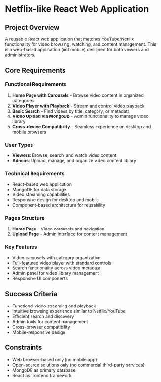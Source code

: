 # Netflix-like React Web Application

## Project Overview
A reusable React web application that matches YouTube/Netflix functionality for video browsing, watching, and content management. This is a web-based application (not mobile) designed for both viewers and administrators.

## Core Requirements

### Functional Requirements
1. **Home Page with Carousels** - Browse video content in organized categories
2. **Video Player with Playback** - Stream and control video playback
3. **Basic Search** - Find videos by title, category, or metadata
4. **Video Upload via MongoDB** - Admin functionality to manage video library
5. **Cross-device Compatibility** - Seamless experience on desktop and mobile browsers

### User Types
- **Viewers**: Browse, search, and watch video content
- **Admins**: Upload, manage, and organize video content library

### Technical Requirements
- React-based web application
- MongoDB for data storage
- Video streaming capabilities
- Responsive design for desktop and mobile
- Component-based architecture for reusability

### Pages Structure
1. **Home Page** - Video carousels and navigation
2. **Upload Page** - Admin interface for content management

### Key Features
- Video carousels with category organization
- Full-featured video player with standard controls
- Search functionality across video metadata
- Admin panel for video library management
- Responsive UI components

## Success Criteria
- Functional video streaming and playback
- Intuitive browsing experience similar to Netflix/YouTube
- Efficient search and discovery
- Admin tools for content management
- Cross-browser compatibility
- Mobile-responsive design

## Constraints
- Web browser-based only (no mobile app)
- Open-source solutions only (no commercial third-party services)
- MongoDB as primary database
- React as frontend framework
